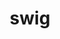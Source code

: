 ---
title: "swig"
layout: cache
categories: [package, develop-2023-05-18]
meta: {"versions": ["4.0.2-fortran", "4.1.1"], "compilers": ["gcc@=11.1.0", "gcc@=11.3.0", "gcc@=7.3.1", "oneapi@=2023.0.0"], "oss": ["amzn2", "ubuntu20.04", "ubuntu22.04"], "platforms": ["linux"], "targets": ["aarch64", "neoverse_n1", "ppc64le", "x86_64", "x86_64_v3"], "stacks": ["aws-ahug", "aws-ahug-aarch64", "data-vis-sdk", "e4s", "e4s-oneapi", "e4s-power", "ml-linux-x86_64-cpu", "ml-linux-x86_64-cuda", "ml-linux-x86_64-rocm", "root"], "num_specs": 9, "num_specs_by_stack": {"root": 9, "aws-ahug-aarch64": 2, "aws-ahug": 1, "e4s-power": 2, "e4s-oneapi": 1, "data-vis-sdk": 1, "e4s": 2, "ml-linux-x86_64-cuda": 1, "ml-linux-x86_64-rocm": 1, "ml-linux-x86_64-cpu": 1}}
spec_details: [{"hash": "bp4yamqvqhgbshfbqn6dit7w5dhnooju", "compiler": "gcc@=7.3.1", "versions": ["4.1.1"], "os": "amzn2", "platform": "linux", "target": "aarch64", "variants": ["build_system=autotools"], "stacks": ["root", "aws-ahug-aarch64"], "size": "-", "tarball": "https://binaries.spack.io/develop-2023-05-18/build_cache/linux-amzn2-aarch64/gcc-7.3.1/swig-4.1.1/linux-amzn2-aarch64-gcc-7.3.1-swig-4.1.1-bp4yamqvqhgbshfbqn6dit7w5dhnooju.spack"}, {"hash": "ijjnj2teiu23jaztdtfdfm4wq63tw7zp", "compiler": "gcc@=7.3.1", "versions": ["4.1.1"], "os": "amzn2", "platform": "linux", "target": "neoverse_n1", "variants": ["build_system=autotools"], "stacks": ["root", "aws-ahug-aarch64"], "size": "-", "tarball": "https://binaries.spack.io/develop-2023-05-18/build_cache/linux-amzn2-neoverse_n1/gcc-7.3.1/swig-4.1.1/linux-amzn2-neoverse_n1-gcc-7.3.1-swig-4.1.1-ijjnj2teiu23jaztdtfdfm4wq63tw7zp.spack"}, {"hash": "zu7wo4uy4q775qvjbfk2m7klgdmclzig", "compiler": "gcc@=7.3.1", "versions": ["4.1.1"], "os": "amzn2", "platform": "linux", "target": "x86_64_v3", "variants": ["build_system=autotools"], "stacks": ["aws-ahug", "root"], "size": "-", "tarball": "https://binaries.spack.io/develop-2023-05-18/build_cache/linux-amzn2-x86_64_v3/gcc-7.3.1/swig-4.1.1/linux-amzn2-x86_64_v3-gcc-7.3.1-swig-4.1.1-zu7wo4uy4q775qvjbfk2m7klgdmclzig.spack"}, {"hash": "s7zcv6vzgeidqwkal2gt753j3be4nofg", "compiler": "gcc@=11.1.0", "versions": ["4.1.1"], "os": "ubuntu20.04", "platform": "linux", "target": "ppc64le", "variants": ["build_system=autotools"], "stacks": ["e4s-power", "root"], "size": "-", "tarball": "https://binaries.spack.io/develop-2023-05-18/build_cache/linux-ubuntu20.04-ppc64le/gcc-11.1.0/swig-4.1.1/linux-ubuntu20.04-ppc64le-gcc-11.1.0-swig-4.1.1-s7zcv6vzgeidqwkal2gt753j3be4nofg.spack"}, {"hash": "thtmmchrsn2o46eajldokpyy6estusaj", "compiler": "gcc@=11.1.0", "versions": ["4.0.2-fortran"], "os": "ubuntu20.04", "platform": "linux", "target": "ppc64le", "variants": ["build_system=autotools"], "stacks": ["e4s-power", "root"], "size": "-", "tarball": "https://binaries.spack.io/develop-2023-05-18/build_cache/linux-ubuntu20.04-ppc64le/gcc-11.1.0/swig-4.0.2-fortran/linux-ubuntu20.04-ppc64le-gcc-11.1.0-swig-4.0.2-fortran-thtmmchrsn2o46eajldokpyy6estusaj.spack"}, {"hash": "izhjbrwa3x2wftdkoiepfgcktwe452kf", "compiler": "oneapi@=2023.0.0", "versions": ["4.1.1"], "os": "ubuntu20.04", "platform": "linux", "target": "x86_64", "variants": ["build_system=autotools"], "stacks": ["e4s-oneapi", "root"], "size": "-", "tarball": "https://binaries.spack.io/develop-2023-05-18/build_cache/linux-ubuntu20.04-x86_64/oneapi-2023.0.0/swig-4.1.1/linux-ubuntu20.04-x86_64-oneapi-2023.0.0-swig-4.1.1-izhjbrwa3x2wftdkoiepfgcktwe452kf.spack"}, {"hash": "zvrwqfdp3oli6rlek4xjyabyrixkvlsk", "compiler": "gcc@=11.1.0", "versions": ["4.1.1"], "os": "ubuntu20.04", "platform": "linux", "target": "x86_64_v3", "variants": ["build_system=autotools"], "stacks": ["data-vis-sdk", "e4s", "root"], "size": "-", "tarball": "https://binaries.spack.io/develop-2023-05-18/build_cache/linux-ubuntu20.04-x86_64_v3/gcc-11.1.0/swig-4.1.1/linux-ubuntu20.04-x86_64_v3-gcc-11.1.0-swig-4.1.1-zvrwqfdp3oli6rlek4xjyabyrixkvlsk.spack"}, {"hash": "kfqdchizxk7yv6n7lkvdyqbrmunmyq5p", "compiler": "gcc@=11.1.0", "versions": ["4.0.2-fortran"], "os": "ubuntu20.04", "platform": "linux", "target": "x86_64_v3", "variants": ["build_system=autotools"], "stacks": ["e4s", "root"], "size": "-", "tarball": "https://binaries.spack.io/develop-2023-05-18/build_cache/linux-ubuntu20.04-x86_64_v3/gcc-11.1.0/swig-4.0.2-fortran/linux-ubuntu20.04-x86_64_v3-gcc-11.1.0-swig-4.0.2-fortran-kfqdchizxk7yv6n7lkvdyqbrmunmyq5p.spack"}, {"hash": "prlfkw75baudkskrjj5pnqarmlseiox7", "compiler": "gcc@=11.3.0", "versions": ["4.1.1"], "os": "ubuntu22.04", "platform": "linux", "target": "x86_64_v3", "variants": ["build_system=autotools"], "stacks": ["ml-linux-x86_64-cuda", "ml-linux-x86_64-rocm", "ml-linux-x86_64-cpu", "root"], "size": "-", "tarball": "https://binaries.spack.io/develop-2023-05-18/build_cache/linux-ubuntu22.04-x86_64_v3/gcc-11.3.0/swig-4.1.1/linux-ubuntu22.04-x86_64_v3-gcc-11.3.0-swig-4.1.1-prlfkw75baudkskrjj5pnqarmlseiox7.spack"}]
---
